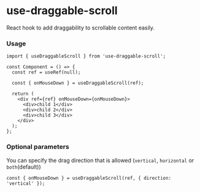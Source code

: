 # use-draggable-scroll

React hook to add draggability to scrollable content easily.

### Usage

```tsx
import { useDraggableScroll } from 'use-draggable-scroll';

const Component = () => {
  const ref = useRef(null);

  const { onMouseDown } = useDraggableScroll(ref);

  return (
    <div ref={ref} onMouseDown={onMouseDown}>
      <div>child 1</div>
      <div>child 2</div>
      <div>child 3</div>
    </div>
  );
};
```

### Optional parameters

You can specify the drag direction that is allowed (`vertical`, `horizontal` or `both`(default))

```tsx
const { onMouseDown } = useDraggableScroll(ref, { direction: 'vertical' });
```
